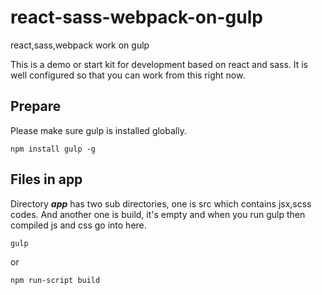 # react-sass-webpack-on-gulp
react,sass,webpack work on gulp

This is a demo or start kit for development based on react and sass.  It is well configured so that you can work from this right now.

## Prepare
Please make sure gulp is installed globally.
```
npm install gulp -g
```

## Files in app
Directory ***app*** has two sub directories, one is src which contains jsx,scss codes. And another one is build, it's empty and when you run gulp then compiled js and css go into here.

```
gulp
```
or
```
npm run-script build
```
